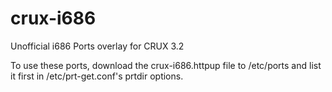 crux-i686
=========

Unofficial i686 Ports overlay for CRUX 3.2

To use these ports, download the crux-i686.httpup file to /etc/ports
and list it first in /etc/prt-get.conf's prtdir options.
